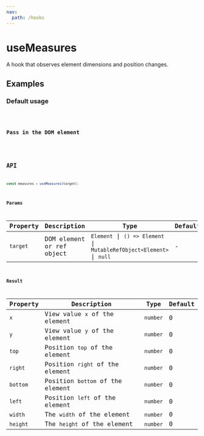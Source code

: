 ```yaml
---
nav:
  path: /hooks
---
```


# useMeasures

A hook that observes element dimensions and position changes.

## Examples

### Default usage

<code src="./demo/demo1.tsx" />

### Pass in the DOM element

<code src="./demo/demo2.tsx" />

## API

```typescript
const measures = useMeasures(target);
```

### Params

| Property | Description               | Type                                                                  | Default |
| -------- | ------------------------- | --------------------------------------------------------------------- | ------- |
| `target` | DOM element or ref object | `Element` \| `() => Element` \| `MutableRefObject<Element>` \| `null` | -       |

### Result

| Property | Description                      | Type     | Default |
| -------- | -------------------------------- | -------- | ------- |
| `x`      | View value `x` of the element    | `number` | 0       |
| `y`      | View value `y` of the element    | `number` | 0       |
| `top`    | Position `top` of the element    | `number` | 0       |
| `right`  | Position `right` of the element  | `number` | 0       |
| `bottom` | Position `bottom` of the element | `number` | 0       |
| `left`   | Position `left` of the element   | `number` | 0       |
| `width`  | The `width` of the element       | `number` | 0       |
| `height` | The `height` of the element      | `number` | 0       |
